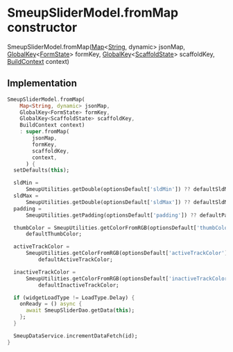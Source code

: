 


# SmeupSliderModel.fromMap constructor







SmeupSliderModel.fromMap([Map](https://api.flutter.dev/flutter/dart-core/Map-class.html)&lt;[String](https://api.flutter.dev/flutter/dart-core/String-class.html), dynamic> jsonMap, [GlobalKey](https://api.flutter.dev/flutter/widgets/GlobalKey-class.html)&lt;[FormState](https://api.flutter.dev/flutter/widgets/FormState-class.html)> formKey, [GlobalKey](https://api.flutter.dev/flutter/widgets/GlobalKey-class.html)&lt;[ScaffoldState](https://api.flutter.dev/flutter/material/ScaffoldState-class.html)> scaffoldKey, [BuildContext](https://api.flutter.dev/flutter/widgets/BuildContext-class.html) context)





## Implementation

```dart
SmeupSliderModel.fromMap(
    Map<String, dynamic> jsonMap,
    GlobalKey<FormState> formKey,
    GlobalKey<ScaffoldState> scaffoldKey,
    BuildContext context)
    : super.fromMap(
        jsonMap,
        formKey,
        scaffoldKey,
        context,
      ) {
  setDefaults(this);

  sldMin =
      SmeupUtilities.getDouble(optionsDefault['sldMin']) ?? defaultSldMin;
  sldMax =
      SmeupUtilities.getDouble(optionsDefault['sldMax']) ?? defaultSldMax;
  padding =
      SmeupUtilities.getPadding(optionsDefault['padding']) ?? defaultPadding;

  thumbColor = SmeupUtilities.getColorFromRGB(optionsDefault['thumbColor']) ??
      defaultThumbColor;

  activeTrackColor =
      SmeupUtilities.getColorFromRGB(optionsDefault['activeTrackColor']) ??
          defaultActiveTrackColor;

  inactiveTrackColor =
      SmeupUtilities.getColorFromRGB(optionsDefault['inactiveTrackColor']) ??
          defaultInactiveTrackColor;

  if (widgetLoadType != LoadType.Delay) {
    onReady = () async {
      await SmeupSliderDao.getData(this);
    };
  }

  SmeupDataService.incrementDataFetch(id);
}
```








